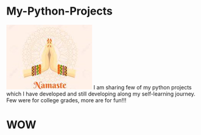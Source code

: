 # My-Python-Projects
![Nams](/Assets/Namaste!.jpg)
I am sharing few of my python projects which I have developed and still developing along my self-learning journey.
Few were for college grades, more are for fun!!!

<h1>WOW</h1>


